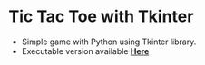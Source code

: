 # Tic Tac Toe with Tkinter
- Simple game with Python using Tkinter library.
- Executable version available **[Here](https://github.com/anaswarambali/Tic-Tac-Toe.exe)**
